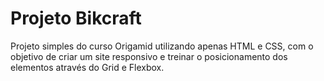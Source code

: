 # Projeto Bikcraft

Projeto simples do curso Origamid utilizando apenas HTML e CSS, com o objetivo de criar um site responsivo e treinar o posicionamento dos elementos através do Grid e Flexbox.
